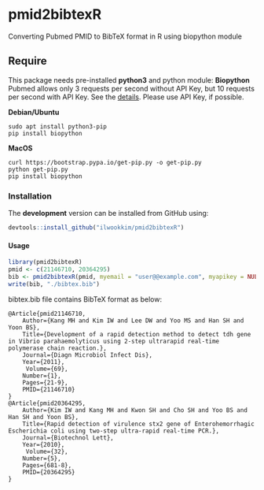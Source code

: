# **pmid2bibtexR**

Converting Pubmed PMID to BibTeX format in R using biopython module

## **Require**

This package needs pre-installed **python3** and python module: **Biopython**
Pubmed allows only 3 requests per second without API Key, but 10 requests per second with API Key. See the [details](https://ncbiinsights.ncbi.nlm.nih.gov/2017/11/02/new-api-keys-for-the-e-utilities). Please use API Key, if possible.

**Debian/Ubuntu**
``` colsole
sudo apt install python3-pip
pip install biopython
```

**MacOS**
``` colsole
curl https://bootstrap.pypa.io/get-pip.py -o get-pip.py
python get-pip.py
pip install biopython
```

### **Installation**

The **development** version can be installed from GitHub using:

``` r
devtools::install_github("ilwookkim/pmid2bibtexR")
```
#### **Usage**

``` r
library(pmid2bibtexR)
pmid <- c(21146710, 20364295)
bib <- pmid2bibtexR(pmid, myemail = "user@@example.com", myapikey = NULL, n_author = "all")
write(bib, "./bibtex.bib")
```

bibtex.bib file contains BibTeX format as below:

```
@Article{pmid21146710,
 	Author={Kang MH and Kim IW and Lee DW and Yoo MS and Han SH and Yoon BS},
 	Title={Development of a rapid detection method to detect tdh gene in Vibrio parahaemolyticus using 2-step ultrarapid real-time polymerase chain reaction.},
 	Journal={Diagn Microbiol Infect Dis},
 	Year={2011},
 	 Volume={69},
 	Number={1},
 	Pages={21-9},
 	PMID={21146710}
}
@Article{pmid20364295,
 	Author={Kim IW and Kang MH and Kwon SH and Cho SH and Yoo BS and Han SH and Yoon BS},
 	Title={Rapid detection of virulence stx2 gene of Enterohemorrhagic Escherichia coli using two-step ultra-rapid real-time PCR.},
 	Journal={Biotechnol Lett},
 	Year={2010},
 	 Volume={32},
 	Number={5},
 	Pages={681-8},
 	PMID={20364295}
}

```



